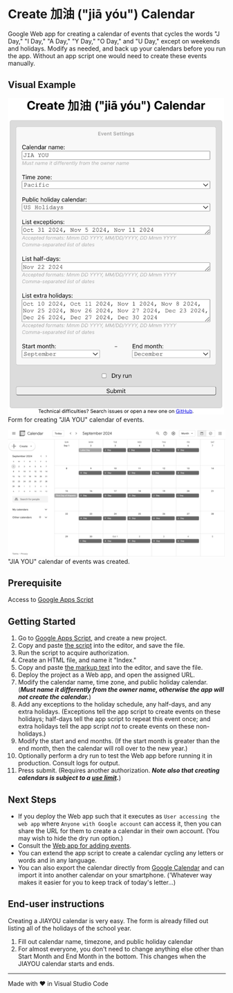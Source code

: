 # Create 加油 ("jiā yóu") Calendar

Google Web app for creating a calendar of events that cycles the words "J Day," "I Day," "A Day," "Y Day," "O Day," and "U Day," except on weekends and holidays. Modify as needed, and back up your calendars before you run the app. Without an app script one would need to create these events manually.

## Visual Example

<img src="screenshots/calendarForm.png" alt="screenshot of calendar form" width="500"><br>Form for creating "JIA YOU" calendar of events.

<img src="screenshots/calendar.png" alt="screenshot of calendar" width="800"><br>"JIA YOU" calendar of events was created.

## Prerequisite

Access to [Google Apps Script](https://script.google.com/)

## Getting Started

1. Go to [Google Apps Script](https://script.google.com/), and create a new project.
2. Copy and paste [the script](./Code.gs) into the editor, and save the file.
3. Run the script to acquire authorization.
4. Create an HTML file, and name it "Index."
5. Copy and paste [the markup text](./Index.html) into the editor, and save the file.
6. Deploy the project as a Web app, and open the assigned URL.
7. Modify the calendar name, time zone, and public holiday calendar. (**_Must name it differently from the owner name, otherwise the app will not create the calendar._**)
8. Add any exceptions to the holiday schedule, any half-days, and any extra holidays. (Exceptions tell the app script to create events on these holidays; half-days tell the app script to repeat this event once; and extra holidays tell the app script _not_ to create events on these non-holidays.)
9. Modify the start and end months. (If the start month is greater than the end month, then the calendar will roll over to the new year.)
10. Optionally perform a dry run to test the Web app before running it in production. Consult logs for output.
11. Press submit. (Requires another authorization. **_Note also that creating calendars is subject to a [use limit](https://support.google.com/a/answer/2905486?hl=en)._**)

## Next Steps

- If you deploy the Web app such that it executes as `User accessing the web app` where `Anyone with Google account` can access it, then you can share the URL for them to create a calendar in their own account. (You may wish to hide the dry run option.)
- Consult the [Web app for adding events](https://github.com/saegl5/jiayou_add_events).
- You can extend the app script to create a calendar cycling any letters or words and in any language.
- You can also export the calendar directly from [Google Calendar](https://calendar.google.com/calendar/) and can import it into another calendar on your smartphone. ('Whatever way makes it easier for you to keep track of today's letter...)

## End-user instructions
Creating a JIAYOU calendar is very easy. The form is already filled out listing all of the holidays of the school year.

1. Fill out calendar name, timezone, and public holiday calendar
2. For almost everyone, you don't need to change anything else other than Start Month and End Month in the bottom. This changes when the JIAYOU calendar starts and ends.

<hr>
Made with &heartsuit; in Visual Studio Code
